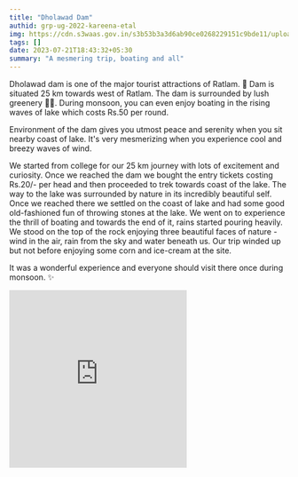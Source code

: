 ```yaml
---
title: "Dholawad Dam"
authid: grp-ug-2022-kareena-etal
img: https://cdn.s3waas.gov.in/s3b53b3a3d6ab90ce0268229151c9bde11/uploads/bfi_thumb/2019061750-olwblbxx0dwrlue7tb86i3adztgwzuxvydy5gshfuy.jpg
tags: []
date: 2023-07-21T18:43:32+05:30
summary: "A mesmering trip, boating and all"
---
```


Dholawad dam is one of the major tourist attractions of Ratlam.
📍 Dam is situated 25 km towards west of Ratlam.
The dam is surrounded by lush greenery 🌲🌴.
During monsoon, you can even enjoy boating in the rising waves of lake which costs Rs.50 per round.

Environment of the dam gives you utmost peace and serenity when you sit nearby coast of lake. It's very mesmerizing when you experience cool and breezy waves of wind.

We started from college for our 25 km journey with lots of excitement and curiosity. Once we reached the dam we bought the entry tickets costing Rs.20/- per head and then proceeded to trek towards coast of the lake. The way to the lake was surrounded by nature in its incredibly beautiful self. Once we reached there we settled on the coast of lake and had some good old-fashioned fun of throwing stones at the lake. We went on to experience the thrill of boating and towards the end of it, rains started pouring heavily. We stood on the top of the rock enjoying three beautiful faces of nature - wind in the air, rain from the sky and water beneath us. Our trip winded up but not before enjoying some corn and ice-cream at the site.

It was a wonderful experience and everyone should visit there once during monsoon. ✨️

<iframe style="margin:auto" src="https://onedrive.live.com/embed?resid=3C8447428908FB4C%216279&authkey=!AA308eZmSaksmqo" width="320" height="320" frameborder="0" scrolling="no" allowfullscreen></iframe>
